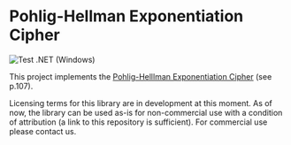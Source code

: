 # Pohlig-Hellman Exponentiation Cipher

![Test .NET (Windows)](https://github.com/aprismatic/pohlighellman/workflows/Test%20.NET%20(Windows)/badge.svg?branch=master)

This project implements the [Pohlig-Helllman Exponentiation Cipher](https://ieeexplore.ieee.org/document/1055817) (see p.107).

Licensing terms for this library are in development at this moment.
As of now, the library can be used as-is for non-commercial use with a condition of attribution (a link to this repository is sufficient).
For commercial use please contact us.
